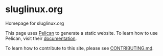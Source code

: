 sluglinux.org
=============

Homepage for sluglinux.org

This page uses [Pelican](http://blog.getpelican.com/) to generate a static website.
To learn how to use Pelican, visit their [documentation](http://docs.getpelican.com/en/3.6.3/).

To learn how to contribute to this site, please see [CONTRIBUTING.md](https://gitlab.mooncitylabs.org/slug/sluglinux.org/blob/master/CONTRIBUTING.md).